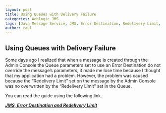 ```yaml
---
layout: post
title: Using Queues with Delivery Failure
categories: Weblogic JMS
tags: [Java Message Service, JMS, Error Destination, Redelivery Limit, Weblogic]
author: raul
---
```


## Using Queues with Delivery Failure ##
Some days ago I realized that when a message is created through the Admin Console the Queue parameters set to use an Error Destination do not override the message’s parameters, it made me lose time because I thought that my application had a problem. However, the problem was caused because the “Redelivery Limit” set on the message by the Admin Console was no overwritten by the “Redelivery Limit” set in the Queue.

You can read the guide using the following link.

[***JMS, Error Destination and Redelivery Limit***](/files/guides/JMSErrorDestinationRedeliveryLimit.pdf)